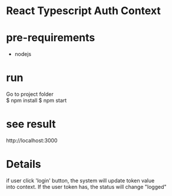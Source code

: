 # React Typescript Auth Context

# pre-requirements
 - nodejs

# run
Go to project folder <br>
    $ npm install
    $ npm start

# see result
http://localhost:3000

# Details
if user click 'login' button, the system will update token value <br>
into context. If the user token has, the status will change "logged" <br>


